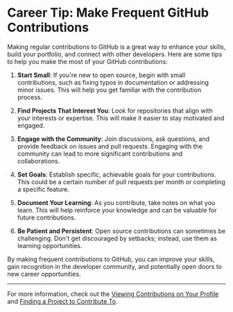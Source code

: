 # Career Tip: Make Frequent GitHub Contributions

Making regular contributions to GitHub is a great way to enhance your skills, build your portfolio, and connect with other developers. Here are some tips to help you make the most of your GitHub contributions:

1. **Start Small**: If you're new to open source, begin with small contributions, such as fixing typos in documentation or addressing minor issues. This will help you get familiar with the contribution process.

2. **Find Projects That Interest You**: Look for repositories that align with your interests or expertise. This will make it easier to stay motivated and engaged.

3. **Engage with the Community**: Join discussions, ask questions, and provide feedback on issues and pull requests. Engaging with the community can lead to more significant contributions and collaborations.

4. **Set Goals**: Establish specific, achievable goals for your contributions. This could be a certain number of pull requests per month or completing a specific feature.

5. **Document Your Learning**: As you contribute, take notes on what you learn. This will help reinforce your knowledge and can be valuable for future contributions.

6. **Be Patient and Persistent**: Open source contributions can sometimes be challenging. Don't get discouraged by setbacks; instead, use them as learning opportunities.

By making frequent contributions to GitHub, you can improve your skills, gain recognition in the developer community, and potentially open doors to new career opportunities.

---

For more information, check out the [Viewing Contributions on Your Profile](https://docs.github.com/en/account-and-profile/how-tos/setting-up-and-managing-your-github-profile/managing-contribution-settings-on-your-profile/viewing-contributions-on-your-profile)
and [Finding a Project to Contribute To](https://docs.github.com/en/get-started/quickstart/contributing-to-projects).
